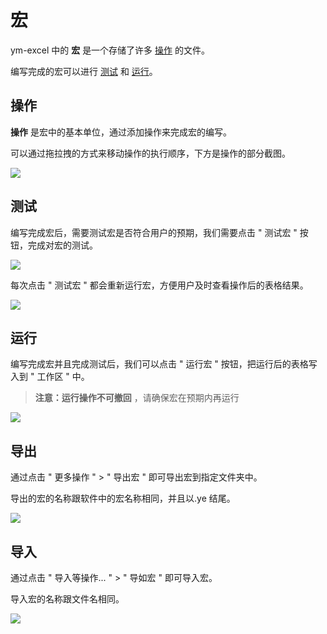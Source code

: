 # 宏

ym-excel 中的 **宏** 是一个存储了许多 [操作](#操作) 的文件。

编写完成的宏可以进行 [测试](#测试) 和 [运行](#运行)。

## 操作

**操作** 是宏中的基本单位，通过添加操作来完成宏的编写。

可以通过拖拉拽的方式来移动操作的执行顺序，下方是操作的部分截图。

<img src="/operation.png">

## 测试

编写完成宏后，需要测试宏是否符合用户的预期，我们需要点击 " 测试宏 " 按钮，完成对宏的测试。

<img src="/test.png">

每次点击 " 测试宏 " 都会重新运行宏，方便用户及时查看操作后的表格结果。

<img src="/test1.png">

## 运行

编写完成宏并且完成测试后，我们可以点击 " 运行宏 " 按钮，把运行后的表格写入到 " 工作区 " 中。

> **注意：运行操作不可撤回** ，请确保宏在预期内再运行

<img src="/run.png">

## 导出

通过点击 " 更多操作 " > " 导出宏 " 即可导出宏到指定文件夹中。

导出的宏的名称跟软件中的宏名称相同，并且以.ye 结尾。

<img src="/export.png">

## 导入

通过点击 " 导入等操作... " > " 导如宏 " 即可导入宏。

导入宏的名称跟文件名相同。

<img src="/import.png">
